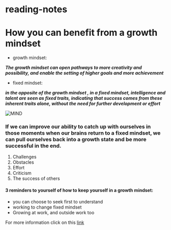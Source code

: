 
# reading-notes

# How you can benefit from a growth mindset 
* growth mindset: 

***The growth mindset can open pathways to more creativity and possibility, and enable the setting of higher goals and more achievement***
* fixed mindset:

***in the opposite of the growth mindset  , in a fixed mindset, intelligence and talent are seen as fixed traits, indicating that success comes from these inherent traits alone, without the need for further development or effort***

![MIND](https://i2.wp.com/atlassianblog.wpengine.com/wp-content/uploads/NewGrowthMindset2.png?resize=768%2C960&ssl=1)

### If we can improve our ability to catch up with ourselves in those moments when our brains return to a fixed mindset, we can pull ourselves back into a growth state and be more successful in the end.

1. Challenges
2. Obstacles
3. Effort
4. Criticism
5. The success of others 

#### 3 reminders to yourself of how to keep yourself in a growth mindset:
* you can choose to seek first to understand
* working to change fixed mindset
* Growing at work, and outside work too

For more information click on this [link](https://www.atlassian.com/blog/inside-atlassian/growth-mindset)


